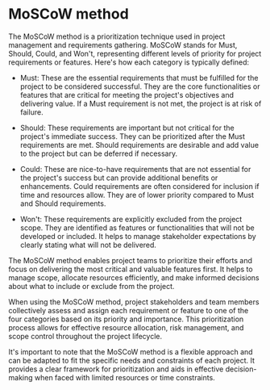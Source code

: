 # MoSCoW method

The MoSCoW method is a prioritization technique used in project management and requirements gathering. MoSCoW stands for Must, Should, Could, and Won't, representing different levels of priority for project requirements or features. Here's how each category is typically defined:

* Must: These are the essential requirements that must be fulfilled for the project to be considered successful. They are the core functionalities or features that are critical for meeting the project's objectives and delivering value. If a Must requirement is not met, the project is at risk of failure.

* Should: These requirements are important but not critical for the project's immediate success. They can be prioritized after the Must requirements are met. Should requirements are desirable and add value to the project but can be deferred if necessary.

* Could: These are nice-to-have requirements that are not essential for the project's success but can provide additional benefits or enhancements. Could requirements are often considered for inclusion if time and resources allow. They are of lower priority compared to Must and Should requirements.

* Won't: These requirements are explicitly excluded from the project scope. They are identified as features or functionalities that will not be developed or included. It helps to manage stakeholder expectations by clearly stating what will not be delivered.

The MoSCoW method enables project teams to prioritize their efforts and focus on delivering the most critical and valuable features first. It helps to manage scope, allocate resources efficiently, and make informed decisions about what to include or exclude from the project.

When using the MoSCoW method, project stakeholders and team members collectively assess and assign each requirement or feature to one of the four categories based on its priority and importance. This prioritization process allows for effective resource allocation, risk management, and scope control throughout the project lifecycle.

It's important to note that the MoSCoW method is a flexible approach and can be adapted to fit the specific needs and constraints of each project. It provides a clear framework for prioritization and aids in effective decision-making when faced with limited resources or time constraints.